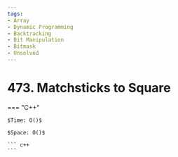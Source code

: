```yaml
---
tags:
- Array
- Dynamic Programming
- Backtracking
- Bit Manipulation
- Bitmask
- Unsolved
---
```



# 473. Matchsticks to Square

=== "C++"

    $Time: O()$

    $Space: O()$

    ``` c++
    ```